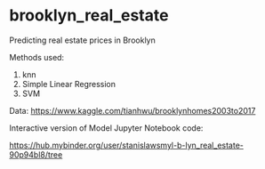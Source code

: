 # brooklyn_real_estate
Predicting real estate prices in Brooklyn


Methods used:
 1. knn
 2. Simple Linear Regression
 3. SVM

Data: https://www.kaggle.com/tianhwu/brooklynhomes2003to2017


Interactive version of Model Jupyter Notebook code: 

https://hub.mybinder.org/user/stanislawsmyl-b-lyn_real_estate-90p94bl8/tree
